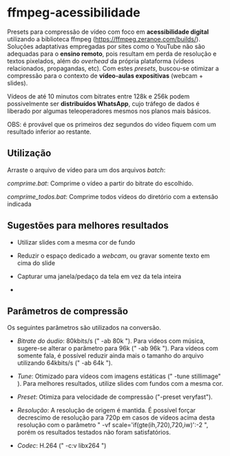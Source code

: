 # ffmpeg-acessibilidade

Presets para compressão de vídeo com foco em **acessibilidade digital** utilizando a biblioteca ffmpeg (https://ffmpeg.zeranoe.com/builds/). 
Soluções adaptativas empregadas por sites como o YouTube não são adequadas para o **ensino remoto**, pois resultam em perda de resolução e textos pixelados, além do *overhead* da própria plataforma (vídeos relacionados, propagandas, etc). Com estes *presets*, buscou-se otimizar a compressão para o contexto de **vídeo-aulas expositivas** (webcam + slides).

Vídeos de até 10 minutos com bitrates entre 128k e 256k podem possivelmente ser **distribuídos WhatsApp**, cujo tráfego de dados é liberado por algumas teleoperadores mesmos nos planos mais básicos.

OBS: é provável que os primeiros dez segundos do vídeo fiquem com um resultado inferior ao restante. 

## **Utilização**

Arraste o arquivo de vídeo para um dos arquivos *batch*:

*comprime.bat*: Comprime o vídeo a partir do bitrate do escolhido. 

*comprime_todos.bat*: Comprime todos vídeos do diretório com a extensão indicada


## Sugestões para melhores resultados

- Utilizar slides com a mesma cor de fundo

- Reduzir o espaço dedicado a *webcam*, ou gravar somente texto em cima do slide

- Capturar uma janela/pedaço da tela em vez da tela inteira

- 

## **Parâmetros de compressão**

Os seguintes parâmetros são utilizados na conversão.

- *Bitrate do áudio*: 80kbits/s (" -ab 80k "). Para vídeos com música, sugere-se alterar o parâmetro para 96k (" -ab 96k "). Para vídeos com somente fala, é possível reduzir ainda mais o tamanho do arquivo utilizando 64kbits/s (" -ab 64k ").

- *Tune*: Otimizado para vídeos com imagens estáticas (" -tune stillimage" ). Para melhores resultados, utilize slides com fundos com a mesma cor.

- *Preset*: Otimiza para velocidade de compressão ("-preset veryfast"). 

- *Resolução*: A resolução de origem é mantida. É possível forçar decrescimo de resolução para 720p em casos de vídeos acima desta resolução com o parâmetro  " -vf scale='if(gte(ih\,720)\,720\,iw)':-2 ", porém os resultados testados não foram satisfatórios.

- *Codec*: H.264 (" -c:v libx264 ")
